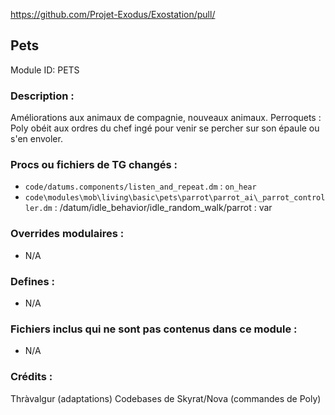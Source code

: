 https://github.com/Projet-Exodus/Exostation/pull/<!--PR Number-->

## Pets

Module ID: PETS

### Description :

Améliorations aux animaux de compagnie, nouveaux animaux.
Perroquets : Poly obéit aux ordres du chef ingé pour venir se percher sur son épaule ou s'en envoler.

### Procs ou fichiers de TG changés :

- `code/datums.components/listen_and_repeat.dm` : `on_hear`
- `code\modules\mob\living\basic\pets\parrot\parrot_ai\_parrot_controller.dm` : /datum/idle_behavior/idle_random_walk/parrot : var

### Overrides modulaires :

- N/A

### Defines :

- N/A

### Fichiers inclus qui ne sont pas contenus dans ce module :

- N/A

### Crédits :
Thràvalgur (adaptations)
Codebases de Skyrat/Nova (commandes de Poly)

